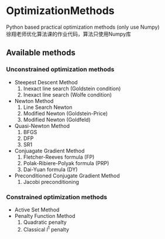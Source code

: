 # OptimizationMethods
Python based practical optimization methods (only use Numpy)  
徐翔老师优化算法课的作业代码，算法只使用Numpy库

## Available methods
### Unconstrained optimization methods
- Steepest Descent Method  
  1. Inexact line search (Goldstein condition)
  2. Inexact line search (Wolfe condition)
- Newton Method  
  1. Line Search Newton
  2. Modified Newton (Goldstein-Price)
  3. Modified Newton (Goldfeld)
- Quasi-Newton Method
  1. BFGS
  2. DFP
  3. SR1
- Conjuagate Gradient Method
  1. Fletcher-Reeves formula (FP)
  2. Polak-Ribiere-Polyak formula (PRP)
  3. Dai-Yuan formula (DY)
- Preconditioned Conjugate Gradient Method
  1. Jacobi preconditioning
  
### Constrained optimization methods
- Active Set Method
- Penalty Function Method
  1. Quadratic penalty
  2. Classical $l^1$ penalty